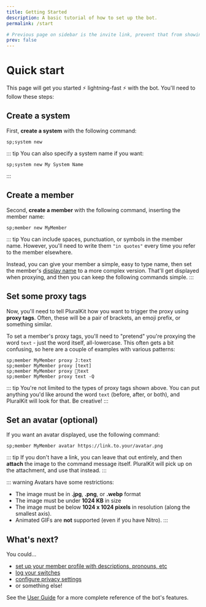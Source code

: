 ```yaml
---
title: Getting Started
description: A basic tutorial of how to set up the bot.
permalink: /start

# Previous page on sidebar is the invite link, prevent that from showing up here
prev: false
---
```


# Quick start

This page will get you started :zap: lightning-fast :zap: with the bot. You'll need to follow these steps:

## Create a system
First, **create a system** with the following command:

    sp;system new

::: tip
You can also specify a system name if you want:

    sp;system new My System Name

:::

## Create a member       
Second, **create a member** with the following command, inserting the member name:

    sp;member new MyMember

::: tip
You can include spaces, punctuation, or symbols in the member name. However, you'll need to write them `"in quotes"` every time you refer to the member elsewhere.

Instead, you can give your member a simple, easy to type name, then set the member's [display name](/guide/#member-display-names) to a more complex version. That'll get displayed when proxying, and then you can keep the following commands simple.
::: 

## Set some proxy tags
Now, you'll need to tell PluralKit how you want to trigger the proxy using **proxy tags**. Often, these will be a pair of brackets, an emoji prefix, or something similar.

To set a member's proxy tags, you'll need to "pretend" you're proxying the word `text` - just the word itself, all-lowercase. This often gets a bit confusing, so here are a couple of examples with various patterns:

    sp;member MyMember proxy J:text
    sp;member MyMember proxy [text]
    sp;member MyMember proxy 🌸text
    sp;member MyMember proxy text -Q

::: tip
You're not limited to the types of proxy tags shown above. You can put anything you'd like around the word `text` (before, after, or both), and PluralKit will look for that. Be creative!
:::

## Set an avatar (optional)
If you want an avatar displayed, use the following command:

    sp;member MyMember avatar https://link.to.your/avatar.png

::: tip
If you don't have a link, you can leave that out entirely, and then **attach** the image to the command message itself. PluralKit will pick up on the attachment, and use that instead.
:::

::: warning
Avatars have some restrictions: 
- The image must be in **.jpg**, **.png**, or **.webp** format
- The image must be under **1024 KB** in size
- The image must be below **1024 x 1024 pixels** in resolution (along the smallest axis).
- Animated GIFs are **not** supported (even if you have Nitro).
:::

## What's next?

You could...
- [set up your member profile with descriptions, pronouns, etc](/guide/#member-management)
- [log your switches](/guide/#managing-switches)
- [configure privacy settings](/guide/#privacy)
- or something else!

See the [User Guide](/guide) for a more complete reference of the bot's features.